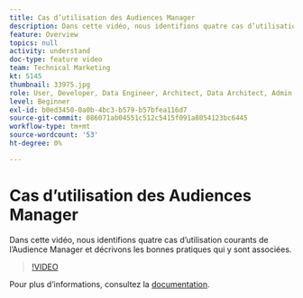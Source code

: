 ```yaml
---
title: Cas d’utilisation des Audiences Manager
description: Dans cette vidéo, nous identifions quatre cas d’utilisation courants de l’Audience Manager et décrivons les bonnes pratiques qui y sont associées.
feature: Overview
topics: null
activity: understand
doc-type: feature video
team: Technical Marketing
kt: 5145
thumbnail: 33975.jpg
role: User, Developer, Data Engineer, Architect, Data Architect, Admin, Leader
level: Beginner
exl-id: b0ed3450-0a0b-4bc3-b579-b57bfea116d7
source-git-commit: 086071ab04551c512c5415f091a8054123bc6445
workflow-type: tm+mt
source-wordcount: '53'
ht-degree: 0%

---
```


# Cas d’utilisation des Audiences Manager

Dans cette vidéo, nous identifions quatre cas d’utilisation courants de l’Audience Manager et décrivons les bonnes pratiques qui y sont associées.

>[!VIDEO](https://video.tv.adobe.com/v/33975/?quality=12)

Pour plus d’informations, consultez la [documentation](https://experienceleague.adobe.com/docs/audience-manager/user-guide/aam-home.html).
